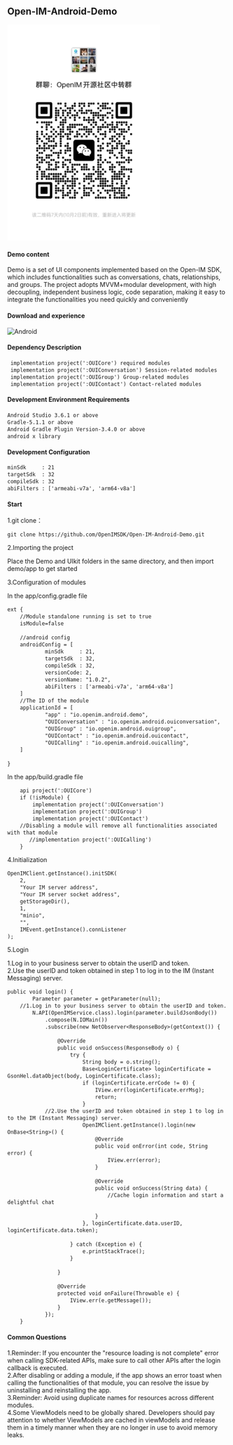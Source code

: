 
## Open-IM-Android-Demo
<img src="https://github.com/OpenIMSDK/OpenIM-Docs/blob/main/docs/images/WechatIMG20.jpeg" alt="image" style="width: 350px; " />

#### Demo content
Demo is a set of UI components implemented based on the Open-IM SDK, which includes functionalities such as conversations, chats, relationships, and groups. The project adopts MVVM+modular development, with high decoupling, independent business logic, code separation, making it easy to integrate the functionalities you need quickly and conveniently
#### Download and experience

![Android](https://www.pgyer.com/app/qrcode/OpenIM-Enterprise)

#### Dependency Description

```
 implementation project(':OUICore') required modules
 implementation project(':OUIConversation') Session-related modules
 implementation project(':OUIGroup') Group-related modules
 implementation project(':OUIContact') Contact-related modules
```
#### Development Environment Requirements
```
Android Studio 3.6.1 or above
Gradle-5.1.1 or above
Android Gradle Plugin Version-3.4.0 or above
android x library
```
#### Development Configuration
```
minSdk     : 21
targetSdk  : 32
compileSdk : 32
abiFilters : ['armeabi-v7a', 'arm64-v8a']
```
#### Start
1.git clone：
```
git clone https://github.com/OpenIMSDK/Open-IM-Android-Demo.git
```
2.Importing the project

Place the Demo and UIkit folders in the same directory, and then import demo/app to get started

3.Configuration of modules

In the app/config.gradle file
```
ext {
    //Module standalone running is set to true
    isModule=false

    //android config
    androidConfig = [
            minSdk     : 21,
            targetSdk  : 32,
            compileSdk : 32,
            versionCode: 2,
            versionName: "1.0.2",
            abiFilters : ['armeabi-v7a', 'arm64-v8a']
    ]
    //The ID of the module
    applicationId = [
            "app" : "io.openim.android.demo",
            "OUIConversation" : "io.openim.android.ouiconversation",
            "OUIGroup" : "io.openim.android.ouigroup",
            "OUIContact" : "io.openim.android.ouicontact",
            "OUICalling" : "io.openim.android.ouicalling",
    ]

}
```
In the app/build.gradle file
```
    api project(':OUICore')
    if (!isModule) {
        implementation project(':OUIConversation')
        implementation project(':OUIGroup')
        implementation project(':OUIContact')
	//Disabling a module will remove all functionalities associated with that module
       //implementation project(':OUICalling')
    }
```
4.Initialization
```
OpenIMClient.getInstance().initSDK(
    2,
    "Your IM server address",
    "Your IM server socket address",
    getStorageDir(),
    1,
    "minio",
    "",
    IMEvent.getInstance().connListener
);
```
5.Login
  
1.Log in to your business server to obtain the userID and token.  
2.Use the userID and token obtained in step 1 to log in to the IM (Instant Messaging) server.
```
public void login() {
        Parameter parameter = getParameter(null);
	//1.Log in to your business server to obtain the userID and token.
        N.API(OpenIMService.class).login(parameter.buildJsonBody())
            .compose(N.IOMain())
            .subscribe(new NetObserver<ResponseBody>(getContext()) {

                @Override
                public void onSuccess(ResponseBody o) {
                    try {
                        String body = o.string();
                        Base<LoginCertificate> loginCertificate = GsonHel.dataObject(body, LoginCertificate.class);
                        if (loginCertificate.errCode != 0) {
                            IView.err(loginCertificate.errMsg);
                            return;
                        }
			//2.Use the userID and token obtained in step 1 to log in to the IM (Instant Messaging) server.
                        OpenIMClient.getInstance().login(new OnBase<String>() {
                            @Override
                            public void onError(int code, String error) {
                                IView.err(error);
                            }

                            @Override
                            public void onSuccess(String data) {
                                //Cache login information and start a delightful chat
                   
                            }
                        }, loginCertificate.data.userID, loginCertificate.data.token);

                    } catch (Exception e) {
                        e.printStackTrace();
                    }

                }

                @Override
                protected void onFailure(Throwable e) {
                    IView.err(e.getMessage());
                }
            });
    }
```

#### Common Questions
1.Reminder: If you encounter the "resource loading is not complete" error when calling SDK-related APIs, make sure to call other APIs after the login callback is executed.   
2.After disabling or adding a module, if the app shows an error toast when calling the functionalities of that module, you can resolve the issue by uninstalling and reinstalling the app.  
3.Reminder: Avoid using duplicate names for resources across different modules.  
4.Some ViewModels need to be globally shared. Developers should pay attention to whether ViewModels are cached in viewModels and release them in a timely manner when they are no longer in use to avoid memory leaks.

